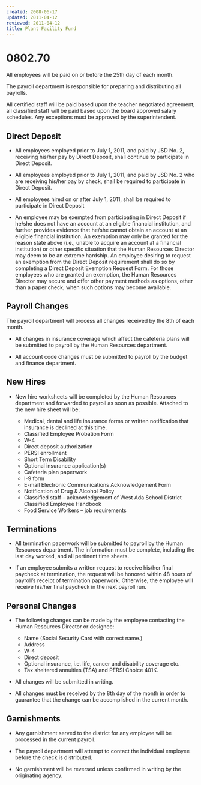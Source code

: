 ```yaml
---
created: 2008-06-17
updated: 2011-04-12
reviewed: 2011-04-12
title: Plant Facility Fund
---
```


# 0802.70 

All employees will be paid on or before the 25th day of each month.

The payroll department is responsible for preparing and distributing all payrolls.

All certified staff will be paid based upon the teacher negotiated agreement; all classified staff will be paid based upon the board approved salary schedules. Any exceptions must be approved by the superintendent.

## Direct Deposit


- All employees employed prior to July 1, 2011, and paid by JSD No. 2, receiving his/her pay by Direct Deposit, shall continue to participate in Direct Deposit.


- All employees employed prior to July 1, 2011, and paid by JSD No. 2 who are receiving his/her pay by check, shall be required to participate in Direct Deposit.


- All employees hired on or after July 1, 2011, shall be required to participate in Direct Deposit


- An employee may be exempted from participating in Direct Deposit if he/she does not have an account at an eligible financial institution, and further provides evidence that he/she cannot obtain an account at an eligible financial institution. An exemption may only be granted for the reason state above (i.e., unable to acquire an account at a financial institution) or other specific situation that the Human Resources Director may deem to be an extreme hardship. An employee desiring to request an exemption from the Direct Deposit requirement shall do so by completing a Direct Deposit Exemption Request Form. For those employees who are granted an exemption, the Human Resources Director may secure and offer other payment methods as options, other than a paper check, when such options may become available.

## Payroll Changes


The payroll department will process all changes received by the 8th of each month.


- All changes in insurance coverage which affect the cafeteria plans will be submitted to payroll by the Human Resources department.


- All account code changes must be submitted to payroll by the budget and finance department.

## New Hires


- New hire worksheets will be completed by the Human Resources department and forwarded to payroll
as soon as possible. Attached to the new hire sheet will be:


    - Medical, dental and life insurance forms or written notification that insurance is declined at this     time.
    - Classified Employee Probation Form
    - W-4
    - Direct deposit authorization
    - PERSI enrollment
    - Short Term Disability
    - Optional insurance application(s)
    - Cafeteria plan paperwork
    - I-9 form
    - E-mail Electronic Communications Acknowledgement Form
    - Notification of Drug & Alcohol Policy
    - Classified staff – acknowledgement of West Ada School District Classified Employee Handbook
    - Food Service Workers – job requirements

## Terminations


- All termination paperwork will be submitted to payroll by the Human Resources department. The
information must be complete, including the last day worked, and all pertinent time sheets.


- If an employee submits a written request to receive his/her final paycheck at termination, the request
will be honored within 48 hours of payroll’s receipt of termination paperwork. Otherwise, the employee
will receive his/her final paycheck in the next payroll run.

## Personal Changes


- The following changes can be made by the employee contacting the Human Resources Director or
designee:


    - Name (Social Security Card with correct name.)
    - Address
    - W-4
    - Direct deposit
    - Optional insurance, i.e. life, cancer and disability coverage etc.
    - Tax sheltered annuities (TSA) and PERSI Choice 401K.


- All changes will be submitted in writing.


- All changes must be received by the 8th day of the month in order to guarantee that the change can be
accomplished in the current month.

## Garnishments


- Any garnishment served to the district for any employee will be processed in the current payroll.


- The payroll department will attempt to contact the individual employee before the check is distributed.


- No garnishment will be reversed unless confirmed in writing by the originating agency.

